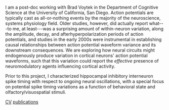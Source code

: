
I am a post-doc working with Brad Voytek in the Department of Cognitive Science at the University of California, San Diego. Action potentials are typically cast as all-or-nothing events by the majority of the neuroscience, systems physiology field. Older studies, however, did actually report what---to me, at least---was a surprising amount of within-neuron variation, along the amplitude, decay, and afterhyperpolarization periods of action potentials, and studies in the early 2000s were instrumental in establishing causal relationships between action potential waveform variance and its downstream consequences. We are exploring how neural circuits might endogenously produce variation in cortical neurons' action potential waveforms, such that this variation could report the *effective* presence of neuromodulatory agents influencing cortical activity. 

Prior to this project, I characterized hippocampal inhibitory interneuron spike timing with respect to ongoing neural oscillations, with a special focus on potential spike timing variations as a function of behavioral state and olfactory/visuospatial stimuli.

[CV](Riviere_CV.pdf)
[publications](_posts/publications.md)
